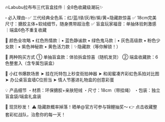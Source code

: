 🔥Labubu拉布布三代盲盒挂件｜全8色收藏级潮玩✨

▫️ 必入理由▫️
✅ 三代经典全色系：红/蓝/绿/灰/粉/紫/黄+隐藏款惊喜
✅ 18cm完美尺寸：搪胶主体+软绒细节，随身携带超治愈
✅ 盲盒玩家福音：单抽体验刺激感｜端盒6色不重复收藏

🌈 颜色全攻略
▪️ 红色热情款｜▪️ 蓝色静谧款
▪️ 绿色鬼马款｜▪️ 灰色高级款
▪️ 粉色少女款｜▪️ 紫色神秘款
▪️ 黄色活力款｜✨隐藏款（等你解锁！）

🎁 两种购买方式
① 单抽盲盒款：体验拆盒惊喜（随机发货）
② 端盒收藏款：6色整套入（含专属包装盒）

📸 小红书爆款场景
➤ 挂在托特包上秒变街拍神器
➤ 和闺蜜凑齐彩虹色系拍对比图
➤ 办公桌盲盒墙C位担当
➤ 情人节塞进礼物盒的创意彩蛋

💡 产品细节
・材质：环保搪胶+亲肤短绒
・尺寸：18cm（带挂绳）
・包装：独立盲盒袋/端盒礼盒装

🚀 现货秒发！ 
⚠️ 隐藏款概率掉落！晒单@官方可参与锦鲤抽奖～
👉 点击收藏整套彩虹战队，治愈你的每一天！